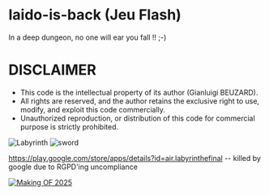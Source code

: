 # Iaido-is-back (Jeu Flash)
In a deep dungeon, no one will ear you fall !! ;-)

# DISCLAIMER
* This code is the intellectual property of its author (Gianluigi BEUZARD).
* All rights are reserved, and the author retains the exclusive right to use, modify, and exploit this code commercially.
* Unauthorized reproduction, or distribution of this code for commercial purpose is strictly prohibited.

![Labyrinth](https://user-images.githubusercontent.com/17046938/114955684-84144480-9e5d-11eb-9e0c-f81c88da2974.PNG)
![sword](https://user-images.githubusercontent.com/17046938/114955688-85457180-9e5d-11eb-9c14-388ce7170ba6.PNG)

https://play.google.com/store/apps/details?id=air.labyrinthefinal -- killed by google due to RGPD'ing uncompliance

[![Making OF 2025](https://img.youtube.com/vi/NEY8QGth0Ik/0.jpg)](https://www.youtube.com/watch?v=NEY8QGth0Ik)
